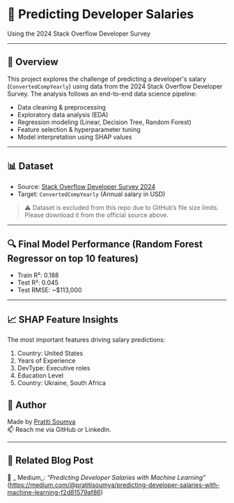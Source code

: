# 🧠 Predicting Developer Salaries  
Using the 2024 Stack Overflow Developer Survey

---

## 📌 Overview

This project explores the challenge of predicting a developer's salary (`ConvertedCompYearly`) using data from the 2024 Stack Overflow Developer Survey. The analysis follows an end-to-end data science pipeline:

- Data cleaning & preprocessing  
- Exploratory data analysis (EDA)  
- Regression modeling (Linear, Decision Tree, Random Forest)  
- Feature selection & hyperparameter tuning  
- Model interpretation using SHAP values  

---

## 📊 Dataset

- Source: [Stack Overflow Developer Survey 2024](https://insights.stackoverflow.com/survey)
- Target: `ConvertedCompYearly` (Annual salary in USD)

> ⚠️ Dataset is excluded from this repo due to GitHub’s file size limits. Please download it from the official source above.

---

## 🔍 Final Model Performance (Random Forest Regressor on top 10 features)

- Train R²: 0.188  
- Test R²: 0.045  
- Test RMSE: ~$113,000

---

## 📈 SHAP Feature Insights

The most important features driving salary predictions:

1. Country: United States  
2. Years of Experience  
3. DevType: Executive roles  
4. Education Level  
5. Country: Ukraine, South Africa


## 🧾 Author

Made by [Pratiti Soumya](https://github.com/pratiti-soumya)  
📫 Reach me via GitHub or LinkedIn.

---

## 🔗 Related Blog Post

📖 _ Medium_: _“Predicting Developer Salaries with Machine Learning”_ (https://medium.com/@pratitisoumya/predicting-developer-salaries-with-machine-learning-f2d81579af86)

